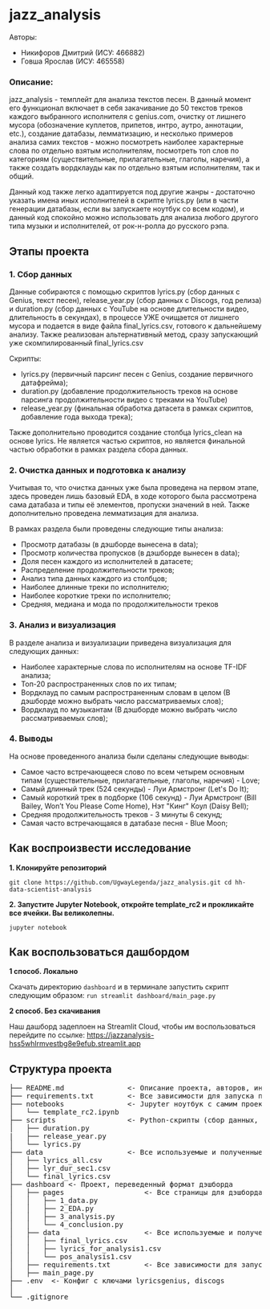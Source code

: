 # jazz_analysis
Авторы: 
* Никифоров Дмитрий (ИСУ: 466882) 
* Говша Ярослав (ИСУ: 465558)

### Описание:
jazz_analysis - темплейт для анализа текстов песен. В данный момент его функционал включает в себя закачивание до 50 текстов треков каждого выбранного исполнителя с genius.com, очистку от лишнего мусора (обозначение куплетов, припетов, интро, аутро, аннотации, etc.), создание датабазы, лемматизацию, и несколько примеров анализа самих текстов - можно посмотреть наиболее характерные слова по отдельно взятым исполнителям, посмотреть топ слов по категориям (существительные, прилагательные, глаголы, наречия), а также создать вордклауды как по отдельно взятым исполнителям, так и общий.

Данный код также легко адаптируется под другие жанры - достаточно указать имена иных исполнителей в скрипте lyrics.py (или в части генерации датабазы, если вы запускаете ноутбук со всем кодом), и данный код спокойно можно использовать для анализа любого другого типа музыки и исполнителей, от рок-н-ролла до русского рэпа.

## Этапы проекта
### 1. Сбор данных
Данные собираются с помощью скриптов lyrics.py (сбор данных с Genius, текст песен), release_year.py (сбор данных с Discogs, год релиза) и duration.py (сбор данных с YouTube на основе длительности видео, длительность в секундах), в процессе УЖЕ очищается от лишнего мусора и подается в виде файла final_lyrics.csv, готового к дальнейшему анализу. Также реализован альтернативный метод, сразу запускающий уже скомпилированный final_lyrics.csv

Скрипты:
* lyrics.py (первичный парсинг песен с Genius, создание первичного датафрейма);
* duration.py (добавление продолжительность треков на основе парсинга продолжительности видео с треками на YouTube)
* release_year.py (финальная обработка датасета в рамках скриптов, добавление года выхода трека);

Также дополнительно проводится создание столбца lyrics_clean на основе lyrics. Не является частью скриптов, но является финальной частью обработки в рамках раздела сбора данных.
### 2. Очистка данных и подготовка к анализу
Учитывая то, что очистка данных уже была проведена на первом этапе, здесь проведен лишь базовый EDA, в ходе которого была рассмотрена сама датабаза и типы её элементов, пропуски значений в ней. Также дополнительно проведена лемматизация для анализа.

В рамках раздела были проведены следующие типы анализа:
* Просмотр датабазы (в дэшборде вынесена в data);
* Просмотр количества пропусков (в дэшборде вынесен в data);
* Доля песен каждого из исполнителей в датасете;
* Распределение продолжительности треков;
* Анализ типа данных каждого из столбцов;
* Наиболее длинные треки по исполнителю;
* Наиболее короткие треки по исполнителю;
* Средняя, медиана и мода по продолжительности треков


### 3. Анализ и визуализация
В разделе анализа и визуализации приведена визуализация для следующих данных:
* Наиболее характерные слова по исполнителям на основе TF-IDF анализа;
* Топ-20 распространенных слов по их типам;
* Вордклауд по самым распространенным словам в целом (В дэшборде можно выбрать число рассматриваемых слов);
* Вордклауд по музыкантам (В дэшборде можно выбрать число рассматриваемых слов);

### 4. Выводы
На основе проведенного анализа были сделаны следующие выводы:
* Самое часто встречающееся слово по всем четырем основным типам (существительные, прилагательные, глаголы, наречия) - Love;
* Самый длинный трек (524 секунды) - Луи Армстронг (Let's Do It);
* Самый короткий трек в подборке (106 секунд) - Луи Армстронг (Bill Bailey, Won’t You Please Come Home), Нэт "Кинг" Коул (Daisy Bell);
* Средняя продолжительность треков - 3 минуты 6 секунд;
* Самая часто встречающаяся в датабазе песня - Blue Moon;

## Как воспроизвести исследование
**1. Клонируйте репозиторий**

``git clone https://github.com/UgwayLegenda/jazz_analysis.git
cd hh-data-scientist-analysis ``

**2. Запустите Jupyter Notebook, откройте template_rc2 и прокликайте все ячейки. Вы великолепны.**

``jupyter notebook``

## Как воспользоваться дашбордом

**1 способ. Локально**

Скачать директорию ``dashboard`` и в терминале запустить скрипт следующим образом: `run streamlit dashboard/main_page.py`

**2 способ. Без скачивания**

Наш дашборд задеплоен на Streamlit Cloud, чтобы им воспользоваться перейдите по ссылке: https://jazzanalysis-hss5whlrmvestbg8e9efub.streamlit.app

## Структура проекта
 <pre>
├── README.md               <- Описание проекта, авторов, инструкции
├── requirements.txt        <- Все зависимости для запуска проекта. Можно установить автоматически через Jupyter ноутбук.
├── notebooks               <- Jupyter ноутбук с самим проектом.
│   └── template_rc2.ipynb
├── scripts                 <- Python-скрипты (сбор данных, текст и продолжительность треков. Продублированы в коде самого проекта.)
│   ├── duration.py
|   ├── release_year.py
│   └── lyrics.py
├── data                    <- Все используемые и полученные данные
│   ├── lyrics_all.csv
│   ├── lyr_dur_sec1.csv
│   └── final_lyrics.csv
├── dashboard <- Проект, переведенный формат дэшборда
│   ├── pages                   <- Все страницы для дэшборда      
│   │   ├── 1_data.py
│   │   ├── 2_EDA.py
│   │   ├── 3_analysis.py
│   │   └── 4_conclusion.py
│   ├── data                    <- Все используемые и полученные данные для дэшборда
│   │   ├── final_lyrics.csv
│   │   ├── lyrics_for_analysis1.csv
│   │   └── pos_analysis1.csv
│   ├── requirements.txt        <- Все зависимости для запуска проекта. Копия файла выше.
│   ├── main_page.py  
├── .env  <- Конфиг с ключами lyricsgenius, discogs
│  
└── .gitignore
</pre>
